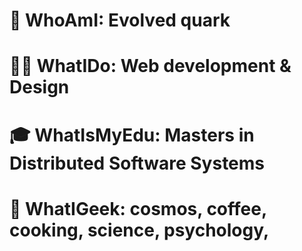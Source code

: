 # 👋 WhoAmI: Evolved quark
# 👨‍💻 WhatIDo: Web development & Design
# 🎓 WhatIsMyEdu: Masters in Distributed Software Systems
# 🌌 WhatIGeek: cosmos, coffee, cooking, science, psychology,
<!---
giri3sg/giri3sg is a ✨ special ✨ repository because its `README.md` (this file) appears on your GitHub profile.
You can click the Preview link to take a look at your changes.
--->
